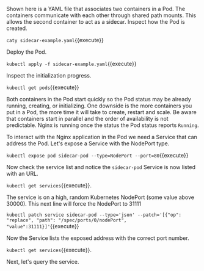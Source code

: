 Shown here is a YAML file that associates two containers in a Pod. The containers communicate with each other through shared path mounts. This allows the second container to act as a sidecar. Inspect how the Pod is created.

`caty sidecar-example.yaml`{{execute}}

Deploy the Pod.

`kubectl apply -f sidecar-example.yaml`{{execute}}

Inspect the initialization progress.

`kubectl get pods`{{execute}}

Both containers in the Pod start quickly so the Pod status may be already running, creating, or initializing. One downside is the more containers you put in a Pod, the more time it will take to create, restart and scale. Be aware that containers start in parallel and the order of availability is not predictable. Nginx is running once the status the Pod status reports `Running`.

To interact with the Nginx application in the Pod we need a Service that can address the Pod. Let's expose a Service with the NodePort type.

`kubectl expose pod sidecar-pod --type=NodePort --port=80`{{execute}}

Now check the service list and notice the `sidecar-pod` Service is now listed with an URL.

`kubectl get services`{{execute}}.

The service is on a high, random Kubernetes NodePort (some value above 30000). This next line will force the NodePort to 31111

`kubectl patch service sidecar-pod --type='json' --patch='[{"op": "replace", "path": "/spec/ports/0/nodePort", "value":31111}]'`{{execute}}

Now the Service lists the exposed address with the correct port number.

`kubectl get services`{{execute}}.

Next, let's query the service.
